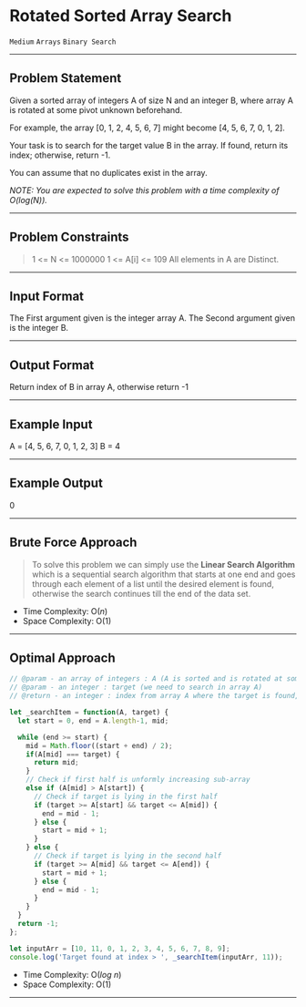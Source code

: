 # Rotated Sorted Array Search

`Medium`
`Arrays`
`Binary Search`

----------

## Problem Statement

Given a sorted array of integers A of size N and an integer B, where array A is rotated at some pivot unknown beforehand.

For example, the array [0, 1, 2, 4, 5, 6, 7] might become [4, 5, 6, 7, 0, 1, 2].

Your task is to search for the target value B in the array. If found, return its index; otherwise, return -1.

You can assume that no duplicates exist in the array.

*NOTE: You are expected to solve this problem with a time complexity of O(log(N)).*

----------

## Problem Constraints

> 1 <= N <= 1000000
> 1 <= A[i] <= 109
> All elements in A are Distinct.

----------

## Input Format

The First argument given is the integer array A.
The Second argument given is the integer B.

----------

## Output Format

Return index of B in array A, otherwise return -1

----------

## Example Input

A = [4, 5, 6, 7, 0, 1, 2, 3]
B = 4

----------

## Example Output

 0

----------

## Brute Force Approach

> To solve this problem we can simply use the **Linear Search Algorithm** which is a sequential search algorithm that starts at one end and goes through each element of a list until the desired element is found, otherwise the search continues till the end of the data set.

- Time Complexity: O($n$)
- Space Complexity: O($1$)

----------

## Optimal Approach

```javascript
// @param - an array of integers : A (A is sorted and is rotated at some pivot unknown beforehand)
// @param - an integer : target (we need to search in array A)
// @return - an integer : index from array A where the target is found, else -1

let _searchItem = function(A, target) {
  let start = 0, end = A.length-1, mid;

  while (end >= start) {
    mid = Math.floor((start + end) / 2);
    if(A[mid] === target) {
      return mid;
    }
    // Check if first half is unformly increasing sub-array
    else if (A[mid] > A[start]) {
      // Check if target is lying in the first half
      if (target >= A[start] && target <= A[mid]) {
        end = mid - 1;
      } else {
        start = mid + 1;
      }
    } else {
      // Check if target is lying in the second half
      if (target >= A[mid] && target <= A[end]) {
        start = mid + 1;
      } else {
        end = mid - 1;
      }
    }
  }
  return -1;
};

let inputArr = [10, 11, 0, 1, 2, 3, 4, 5, 6, 7, 8, 9];
console.log('Target found at index > ', _searchItem(inputArr, 11));
```

- Time Complexity: O($log$ $n$)
- Space Complexity: O($1$)

----------
